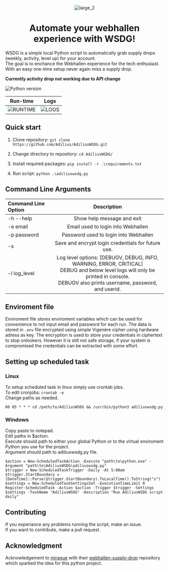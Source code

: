 <div align="center">

![large_2](https://user-images.githubusercontent.com/43440295/153767327-512a4741-143e-4720-90a7-c603393aba13.png)

# Automate your webhallen experience with WSDG!
</div>

WSDG is a simple local Python script to automatically grab supply drops (weekly, activity, level up) for your account.  
The goal is to enchance the Webhallen experience for the tech enthusiast.
With an easy one-time setup never again miss a supply drop.

**Currently activity drop not working due to API change**

![Python version](https://img.shields.io/badge/python-v3.9.6-blue)


Run-time             |  Logs
:-------------------------:|:-------------------------:
![RUNTIME](https://user-images.githubusercontent.com/43440295/127823499-2a855c8f-ba7d-4f6b-b3aa-0a05f862e04a.gif)  |  ![LOGS](https://user-images.githubusercontent.com/43440295/134048866-0243ae2a-23a8-432a-acc8-a8d3ec1af201.png)



## Quick start
1. Clone repository: `git clone https://github.com/Adilius/AdiliusWSDG.git`

2. Change directory to repository: `cd AdiliusWSDG/`

3. Install required packages: `pip install -r .\requirements.txt`

4. Run script: `python .\adiliuswsdg.py`

## Command Line Arguments

| Command Line Option | Description |
|  :---  |  :---:  |
|-h --help | Show help message and exit |
|-e email | Email used to login into Webhallen |
|-p password | Password used to login into Webhallen |
|-s  | Save and encrypt login credentials for future use. |
|-l log_level | Log level options: [DEBUGV, DEBUG, INFO, WARNING, ERROR, CRITICAL] <br/>DEBUG and below level logs will only be printed in console. <br/>DEBUGV also prints username, password, and userid. |


## Enviroment file

Enviroment file stores enviroment variables which can be used for convenience to not input email and password for each run. 
The data is stored in `.env` file encrypted using simple Vigenère cipher using hardware adress as key. The encryption is used to store your credentials in ciphertext to stop onlookers. However it is still not safe storage, if your system is compromised the credentials can be extracted with some effort.

## Setting up scheduled task

### Linux
To setup scheduled task in linux simply use crontab jobs.  
To edit cronjobs: `crontab -e`  
Change paths as needed.
```
00 05 * * * cd /path/to/AdiliusWSDG && /usr/bin/python3 adiliuswsdg.py
```

### Windows
Copy paste to notepad.  
Edit paths in $action.  
Execute should path to either your global Python or to the virtual enviroment Python you use for the project.  
Argument should path to adiliuswsdg.py file.
```
$action = New-ScheduledTaskAction -Execute "path\to\python.exe" -Argument "path\to\AdiliusWSDG\adiliuswsdg.py"
$trigger = New-ScheduledTaskTrigger -Daily -At 5:00am
$trigger.StartBoundary = [DateTime]::Parse($trigger.StartBoundary).ToLocalTime().ToString("s")
$settings = New-ScheduledTaskSettingsSet -ExecutionTimeLimit 0
Register-ScheduledTask -Action $action -Trigger $trigger -Settings $settings -TaskName "AdiliusWSDG" -Description "Run AdiliusWSDG script daily"
```

## Contributing

If you experiance any problems running the script, make an issue.  
If you want to contribute, make a pull request.

## Acknowledgment

Acknowledgement to [mirague](https://github.com/mirague) with their [webhallen-supply-drop](https://github.com/mirague/webhallen-supply-drop) repository which sparked the idea for this python project.

